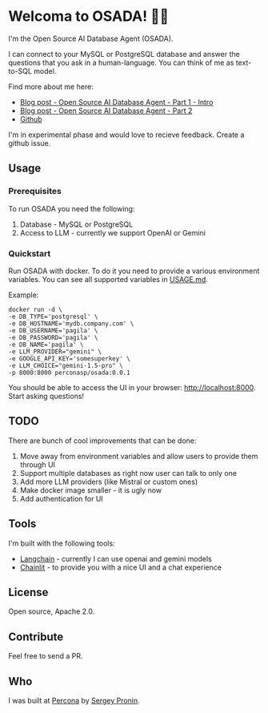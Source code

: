 # Welcoma to OSADA! 🚀🤖

I'm the Open Source AI Database Agent (OSADA). 

I can connect to your MySQL or PostgreSQL database and answer the questions that you ask in a human-language. You can think of me as text-to-SQL model.

Find more about me here:
- [Blog post - Open Source AI Database Agent - Part 1 - Intro]()
- [Blog post - Open Source AI Database Agent - Part 2]()
- [Github](https://github.com/spron-in/osada)

I'm in experimental phase and would love to recieve feedback. Create a github issue.

## Usage

### Prerequisites 

To run OSADA you need the following:
1. Database - MySQL or PostgreSQL
2. Access to LLM - currently we support OpenAI or Gemini

### Quickstart

Run OSADA with docker. To do it you need to provide a various environment variables. You can see all supported variables in [USAGE.md](USAGE.md).

Example:
```
docker run -d \
-e DB_TYPE='postgresql' \
-e DB_HOSTNAME='mydb.company.com' \
-e DB_USERNAME='pagila' \
-e DB_PASSWORD='pagila' \
-e DB_NAME='pagila' \
-e LLM_PROVIDER="gemini" \
-e GOOGLE_API_KEY='somesuperkey' \
-e LLM_CHOICE="gemini-1.5-pro" \
-p 8000:8000 perconasp/osada:0.0.1
```

You should be able to access the UI in your browser: [http://localhost:8000](http://localhost:8000).
Start asking questions!

## TODO

There are bunch of cool improvements that can be done:
1. Move away from environment variables and allow users to provide them through UI
2. Support multiple databases as right now user can talk to only one
3. Add more LLM providers (like Mistral or custom ones)
4. Make docker image smaller - it is ugly now
5. Add authentication for UI

## Tools

I'm built with the following tools:
- [Langchain](https://www.langchain.com/) - currently I can use openai and gemini models
- [Chainlit](https://github.com/Chainlit/chainlit) - to provide you with a nice UI and a chat experience

## License 

Open source, Apache 2.0.

## Contribute

Feel free to send a PR.

## Who

I was built at [Percona](https://percona.com) by [Sergey Pronin](sergey.pronin@percona.com).
